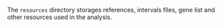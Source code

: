 The `resources` directory storages references, intervals files, gene list and other resources used in the analysis.